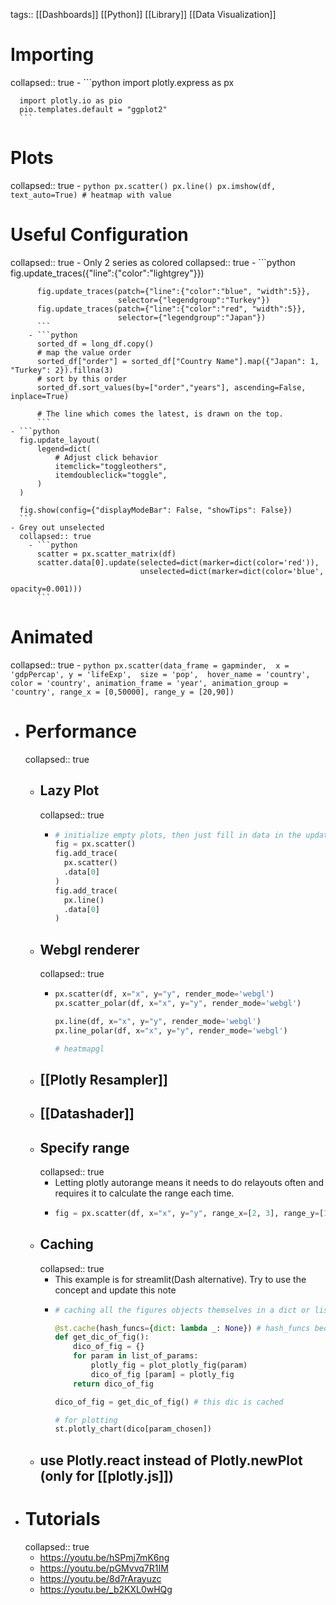 tags:: [[Dashboards]] [[Python]] [[Library]] [[Data Visualization]]

# Importing
collapsed:: true
	- ```python
	  import plotly.express as px
	  
	  import plotly.io as pio
	  pio.templates.default = "ggplot2"
	  ```
# Plots
collapsed:: true
	- ```python
	  px.scatter()
	  px.line()
	  px.imshow(df, text_auto=True) # heatmap with value
	  ```
# Useful Configuration
collapsed:: true
	- Only 2 series as colored
	  collapsed:: true
		- ```python
		  fig.update_traces({"line":{"color":"lightgrey"}})
		  
		  fig.update_traces(patch={"line":{"color":"blue", "width":5}}, 
		                    selector={"legendgroup":"Turkey"})
		  fig.update_traces(patch={"line":{"color":"red", "width":5}}, 
		                    selector={"legendgroup":"Japan"})
		  ```
		- ```python
		  sorted_df = long_df.copy()
		  # map the value order
		  sorted_df["order"] = sorted_df["Country Name"].map({"Japan": 1, "Turkey": 2}).fillna(3)
		  # sort by this order
		  sorted_df.sort_values(by=["order","years"], ascending=False, inplace=True)
		  
		  # The line which comes the latest, is drawn on the top.
		  ```
	- ```python
	  fig.update_layout(
	      legend=dict(
	          # Adjust click behavior
	          itemclick="toggleothers",
	          itemdoubleclick="toggle",
	      )
	  )
	  
	  fig.show(config={"displayModeBar": False, "showTips": False})
	  ```
	- Grey out unselected
	  collapsed:: true
		- ```python
		  scatter = px.scatter_matrix(df)
		  scatter.data[0].update(selected=dict(marker=dict(color='red')),
		                         unselected=dict(marker=dict(color='blue',
		                                                     opacity=0.001)))
		  ```
# Animated
collapsed:: true
	- ```python
	  px.scatter(data_frame = gapminder, 
	             x = 'gdpPercap',
	             y = 'lifeExp', 
	             size = 'pop', 
	             hover_name = 'country', 
	             color = 'country',
	             animation_frame = 'year',
	             animation_group = 'country',
	             range_x = [0,50000],
	             range_y = [20,90])
	  ```
- # Performance
  collapsed:: true
	- ## Lazy Plot
	  collapsed:: true
		- ```python
		  # initialize empty plots, then just fill in data in the update function
		  fig = px.scatter()
		  fig.add_trace(
		    px.scatter()
		    .data[0]
		  )
		  fig.add_trace(
		    px.line()
		    .data[0]
		  )
		  ```
	- ## Webgl renderer
	  collapsed:: true
		- ```python
		  px.scatter(df, x="x", y="y", render_mode='webgl')
		  px.scatter_polar(df, x="x", y="y", render_mode='webgl')
		  
		  px.line(df, x="x", y="y", render_mode='webgl')
		  px.line_polar(df, x="x", y="y", render_mode='webgl')
		  
		  # heatmapgl
		  ```
	- ## [[Plotly Resampler]]
	- ## [[Datashader]]
	- ## Specify range
	  collapsed:: true
		- Letting plotly autorange means it needs to do relayouts often and requires it to calculate the range each time.
		- ```python
		  fig = px.scatter(df, x="x", y="y", range_x=[2, 3], range_y=[10, 20])
		  ```
	- ## Caching
	  collapsed:: true
		- This example is for streamlit(Dash alternative). Try to use the concept and update this note
		- ```python
		  # caching all the figures objects themselves in a dict or list:
		  
		  @st.cache(hash_funcs={dict: lambda _: None}) # hash_funcs because dict can't be hashed
		  def get_dic_of_fig():
		      dico_of_fig = {}
		      for param in list_of_params: 
		          plotly_fig = plot_plotly_fig(param)
		          dico_of_fig [param] = plotly_fig 
		      return dico_of_fig 
		  
		  dico_of_fig = get_dic_of_fig() # this dic is cached
		  
		  # for plotting
		  st.plotly_chart(dico[param_chosen])
		  ```
	- ## use Plotly.react instead of Plotly.newPlot (only for [[plotly.js]])
- # Tutorials
  collapsed:: true
	- https://youtu.be/hSPmj7mK6ng
	- https://youtu.be/pGMvvq7R1IM
	- https://youtu.be/8d7rArayuzc
	- https://youtu.be/_b2KXL0wHQg
